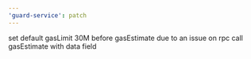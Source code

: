 ```yaml
---
'guard-service': patch
---
```


set default gasLimit 30M before gasEstimate due to an issue on rpc call gasEstimate with data field
